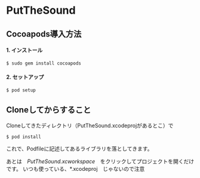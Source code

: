 PutTheSound
===========

Cocoapods導入方法
-----------
#### 1. インストール

```
$ sudo gem install cocoapods
```

#### 2. セットアップ

```
$ pod setup
```

Cloneしてからすること
---------
Cloneしてきたディレクトリ（PutTheSound.xcodeprojがあるとこ）で

```
$ pod install
```

これで、Podfileに記述してあるライブラリを落としてきます。

あとは　_PutTheSound.xcworkspace_　をクリックしてプロジェクトを開くだけです。
いつも使っている、*.xcodeproj　じゃないので注意
